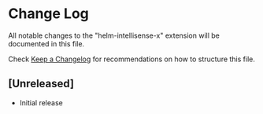 # Change Log

All notable changes to the "helm-intellisense-x" extension will be documented in this file.

Check [Keep a Changelog](http://keepachangelog.com/) for recommendations on how to structure this file.

## [Unreleased]

- Initial release
